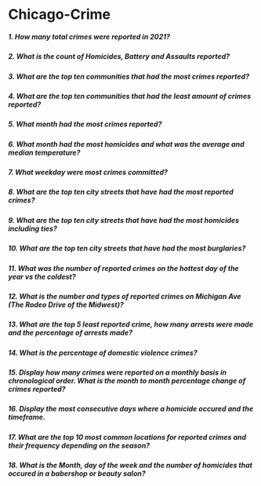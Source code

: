 # Chicago-Crime

##### 1. How many total crimes were reported in 2021?
##### 2. What is the count of Homicides, Battery and Assaults reported?
##### 3. What are the top ten communities that had the most crimes reported?
##### 4. What are the top ten communities that had the least amount of crimes reported?
##### 5. What month had the most crimes reported?
##### 6. What month had the most homicides and what was the average and median temperature?
##### 7. What weekday were most crimes committed?
##### 8. What are the top ten city streets that have had the most reported crimes?
##### 9. What are the top ten city streets that have had the most homicides including ties?
##### 10. What are the top ten city streets that have had the most burglaries?
##### 11. What was the number of reported crimes on the hottest day of the year vs the coldest?
##### 12. What is the number and types of reported crimes on Michigan Ave (The Rodeo Drive of the Midwest)?
##### 13. What are the top 5 least reported crime, how many arrests were made and the percentage of arrests made?
##### 14. What is the percentage of domestic violence crimes?
##### 15. Display how many crimes were reported on a monthly basis in chronological order. What is the month to month percentage change of crimes reported?
##### 16. Display the most consecutive days where a homicide occured and the timeframe.
##### 17. What are the top 10 most common locations for reported crimes and their frequency depending on the season?
##### 18. What is the Month, day of the week and the number of homicides that occured in a babershop or beauty salon?
